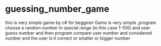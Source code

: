 # guessing_number_game

this is very simple game by c# for begginer
Game is very simple ,program choose a random number in special range (in this case 1-100)
and user guess number and then program compare user number and
considered number and the user is it correct or smaller or bigger number
